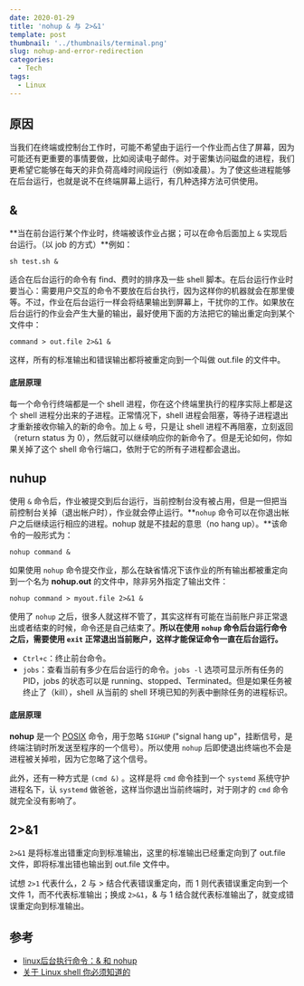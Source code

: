 ```yaml
---
date: 2020-01-29
title: 'nohup & 与 2>&1'
template: post
thumbnail: '../thumbnails/terminal.png'
slug: nohup-and-error-redirection
categories:
  - Tech
tags:
  - Linux
---
```


## 原因

当我们在终端或控制台工作时，可能不希望由于运行一个作业而占住了屏幕，因为可能还有更重要的事情要做，比如阅读电子邮件。对于密集访问磁盘的进程，我们更希望它能够在每天的非负荷高峰时间段运行（例如凌晨）。为了使这些进程能够在后台运行，也就是说不在终端屏幕上运行，有几种选择方法可供使用。

## &
**当在前台运行某个作业时，终端被该作业占据；可以在命令后面加上 `&` 实现后台运行。（以 job 的方式）**例如：

```shell
sh test.sh &
```

适合在后台运行的命令有 find、费时的排序及一些 shell 脚本。在后台运行作业时要当心：需要用户交互的命令不要放在后台执行，因为这样你的机器就会在那里傻等。不过，作业在后台运行一样会将结果输出到屏幕上，干扰你的工作。如果放在后台运行的作业会产生大量的输出，最好使用下面的方法把它的输出重定向到某个文件中：

```shell
command > out.file 2>&1 & 
```

这样，所有的标准输出和错误输出都将被重定向到一个叫做 out.file 的文件中。

#### 底层原理

每一个命令行终端都是一个 shell 进程，你在这个终端里执行的程序实际上都是这个 shell 进程分出来的子进程。正常情况下，shell 进程会阻塞，等待子进程退出才重新接收你输入的新的命令。加上 `&` 号，只是让 shell 进程不再阻塞，立刻返回（return status 为 0），然后就可以继续响应你的新命令了。但是无论如何，你如果关掉了这个 shell 命令行端口，依附于它的所有子进程都会退出。

## nuhup

使用 `&` 命令后，作业被提交到后台运行，当前控制台没有被占用，但是一但把当前控制台关掉（退出帐户时），作业就会停止运行。**`nohup` 命令可以在你退出帐户之后继续运行相应的进程。nohup 就是不挂起的意思（no hang up）。**该命令的一般形式为：

```shell
nohup command &
```

如果使用 `nohup` 命令提交作业，那么在缺省情况下该作业的所有输出都被重定向到一个名为 **nohup.out** 的文件中，除非另外指定了输出文件：

```shell
nohup command > myout.file 2>&1 &
```

使用了 `nohup` 之后，很多人就这样不管了，其实这样有可能在当前账户非正常退出或者结束的时候，命令还是自己结束了。**所以在使用 `nohup` 命令后台运行命令之后，需要使用 `exit` 正常退出当前账户，这样才能保证命令一直在后台运行。**

+ `Ctrl+c`：终止前台命令。
+ `jobs`：查看当前有多少在后台运行的命令。`jobs -l` 选项可显示所有任务的 PID，jobs 的状态可以是 running、stopped、Terminated。但是如果任务被终止了（kill），shell 从当前的 shell 环境已知的列表中删除任务的进程标识。

#### 底层原理

**nohup** 是一个 [POSIX](https://zh.wikipedia.org/wiki/可移植操作系统接口) 命令，用于忽略 `SIGHUP` ("signal hang up"，挂断信号，是终端注销时所发送至程序的一个信号）。所以使用 `nohup` 后即使退出终端也不会是进程被关掉啦，因为它忽略了这个信号。

此外，还有一种方式是 `(cmd &)` 。这样是将 `cmd` 命令挂到一个 `systemd` 系统守护进程名下，认 `systemd` 做爸爸，这样当你退出当前终端时，对于刚才的 `cmd` 命令就完全没有影响了。

## 2>&1

`2>&1` 是将标准出错重定向到标准输出，这里的标准输出已经重定向到了 out.file 文件，即将标准出错也输出到 out.file 文件中。

试想 `2>1` 代表什么，2 与 > 结合代表错误重定向，而 1 则代表错误重定向到一个文件 1，而不代表标准输出；换成 `2>&1`，& 与 1 结合就代表标准输出了，就变成错误重定向到标准输出。



## 参考

+ [linux后台执行命令：& 和 nohup](https://blog.csdn.net/liuyanfeier/article/details/62422742)
+ [关于 Linux shell 你必须知道的](https://labuladong.gitbook.io/algo/di-wu-zhang-ji-suan-ji-ji-shu/linuxshell)

